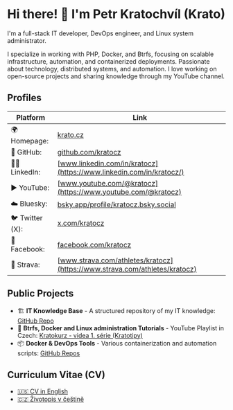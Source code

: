 # Hi there! 👋 I'm Petr Kratochvíl (Krato)

I'm a full-stack IT developer, DevOps engineer, and Linux system administrator.

I specialize in working with PHP, Docker, and Btrfs, focusing on scalable infrastructure, automation, and containerized deployments. Passionate about technology, distributed systems, and automation. I love working on open-source projects and sharing knowledge through my YouTube channel.

## Profiles

| Platform        | Link                                                                                 |
|-----------------|--------------------------------------------------------------------------------------|
| 🌍 Homepage:    | [krato.cz](https://krato.cz/)                                                        |
| 🐙 GitHub:      | [github.com/kratocz](https://github.com/kratocz)                                     |
| 👨‍💼 LinkedIn: | [www.linkedin.com/in/kratocz](https://www.linkedin.com/in/kratocz/)                  |
| ▶️ YouTube:     | [www.youtube.com/@kratocz](https://www.youtube.com/@kratocz)                         |
| ☁️ Bluesky:     | [bsky.app/profile/kratocz.bsky.social](https://bsky.app/profile/kratocz.bsky.social) |
| 🐦 Twitter (X): | [x.com/kratocz](https://x.com/kratocz)                                               |
| 📘 Facebook:    | [facebook.com/kratocz](https://www.facebook.com/kratocz)                             |
| 🚴 Strava:      | [www.strava.com/athletes/kratocz](https://www.strava.com/athletes/kratocz)           |

## Public Projects

- 🏗 **IT Knowledge Base** - A structured repository of my IT knowledge: [GitHub Repo](https://github.com/kratocz/shel)
- 🐧 **Btrfs, Docker and Linux administration Tutorials** - YouTube Playlist in Czech: [Kratokurz - videa 1. série (Kratotipy)](https://youtube.com/playlist?list=PLaudh7Uy_4tV-xpzPtFln51tNqA7nLJ_x&si=R_UCIlmM8ZwODst6)
- 📦 **Docker & DevOps Tools** - Various containerization and automation scripts: [GitHub Repos](https://github.com/kratocz?tab=repositories)

## Curriculum Vitae (CV)

* [🇺🇸 CV in English](docs/en/cv.md)
* [🇨🇿 Životopis v češtině](docs/cs/cv.md)

